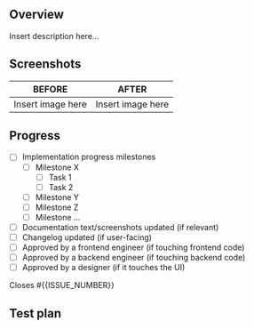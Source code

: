 <!-- Describe the purpose of the PR so that if you looked at it in 6 months time it would be clear from the overview why this was created -->
## Overview
Insert description here...

<!-- Insert before and after screenshot(s) that makes it easy to identify the changes made -->
## Screenshots
| BEFORE             |  AFTER |
:-------------------------:|:-------------------------:
 Insert image here | Insert image here  


<!-- Update the implementation steps that should be completed to implement the feature/bug fix/tech debt cleanup -->
## Progress
- [ ] Implementation progress milestones
  - [ ] Milestone X
    - [ ] Task 1
    - [ ] Task 2
  - [ ] Milestone Y
  - [ ] Milestone Z
  - [ ] Milestone ...
- [ ] Documentation text/screenshots updated (if relevant)
- [ ] Changelog updated (if user-facing)
- [ ] Approved by a frontend engineer (if touching frontend code)
- [ ] Approved by a backend engineer (if touching backend code)
- [ ] Approved by a designer (if it touches the UI)

<!-- Add a reference to the issue that this PR addresses if relevant -->
Closes #{{ISSUE_NUMBER}}

## Test plan

<!--
  As part of SOC2/GN-104 and SOC2/GN-105 requirements, all pull requests are REQUIRED to
  provide a "test plan". A test plan is a loose explanation of what you have done or
  implemented to test this, as outlined in our Testing principles and guidelines:
  https://docs.khulnasoft.com/dev/background-information/testing_principles
  Write your test plan here after the "## Test plan" header.
-->


